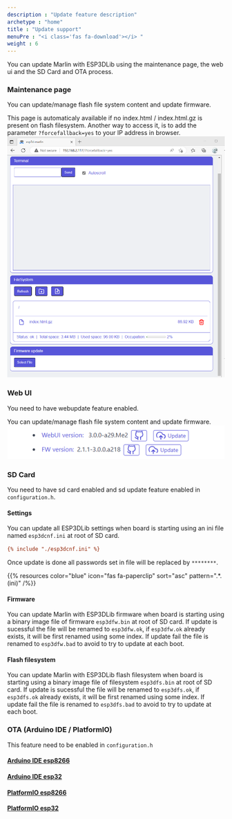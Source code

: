 ```yaml
---
description : "Update feature description"
archetype : "home"
title : "Update support"
menuPre : "<i class='fas fa-download'></i> "
weight : 6
---
```


You can update Marlin with ESP3DLib using the maintenance page, the web ui and the SD Card and OTA process.

### Maintenance page
You can update/manage flash file system content and update firmware.

This page is automaticaly available if no index.html / index.html.gz is present on flash filesystem.
Another way to access it, is to add the parameter `?forcefallback=yes` to your IP address in browser.  
![image](embedded.png?width=400px)

### Web UI

You need to have webupdate feature enabled.

You can update/manage flash file system content and update firmware.  
![image](webui-update.png?width=400px)

### SD Card  
You need to have sd card enabled and sd update feature enabled in `configuration.h`.

#### Settings
You can update all ESP3DLib settings when board is starting using an ini file named `esp3dcnf.ini` at root of SD card.

```ini
{% include "./esp3dcnf.ini" %}
```

Once update is done all passwords set in file will be replaced by `********`.

{{% resources color="blue" icon="fas fa-paperclip" sort="asc"  pattern=".*\.(ini)" /%}}

#### Firmware
You can update Marlin with ESP3DLib firmware when board is starting using a binary image file of firmware `esp3dfw.bin` at root of SD card.
If update is sucessful the file will be renamed to `esp3dfw.ok`, if `esp3dfw.ok` already exists, it will be first renamed using some index.
If update fail the file is renamed to `esp3dfw.bad` to avoid to try to update at each boot.

#### Flash filesystem
You can update Marlin with ESP3DLib flash filesystem when board is starting using a binary image file of filesystem  `esp3dfs.bin` at root of SD card.
If update is sucessful the file will be renamed to `esp3dfs.ok`, if `esp3dfs.ok` already exists, it will be first renamed using some index.
If update fail the file is renamed to `esp3dfs.bad` to avoid to try to update at each boot.

### OTA (Arduino IDE / PlatformIO)
This feature need to be enabled in `configuration.h`

#### [Arduino IDE esp8266](https://arduino-esp8266.readthedocs.io/en/latest/ota_updates/readme.html#arduino-ide) 
#### [Arduino IDE esp32](https://docs.arduino.cc/arduino-cloud/features/ota-getting-started)
#### [PlatformIO esp8266](https://docs.platformio.org/en/latest/platforms/espressif8266.html#over-the-air-ota-update)
#### [PlatformIO esp32](https://docs.platformio.org/en/latest/platforms/espressif32.html#over-the-air-ota-update)
